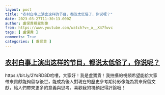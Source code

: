 ```yaml
---
layout: post
title: "农村白事上演出这样的节目，都说太低俗了，你说呢？"
date: 2023-03-27T11:30:13.000Z
author: 盧保貴視覺影像
from: https://www.youtube.com/watch?v=_o__X47fwvc
tags: [ 盧保貴 ]
comments: True
categories: [ 盧保貴 ]
---
```

<!--1679916613000-->
[农村白事上演出这样的节目，都说太低俗了，你说呢？](https://www.youtube.com/watch?v=_o__X47fwvc)
------

<div>
https://bit.ly/2YsRD8D哈嘍，大家好！我是盧寶貴！我拍攝的視頻希望能給大家帶來貢獻能夠留存後世，能成為後人對現在的歷史參考期待影像能為將來保留文獻，給人們帶來更多的意義與思考。喜歡我的視頻記得評論哦！
</div>
